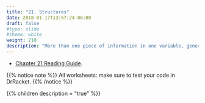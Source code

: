 ```yaml
---
title: "21. Structures"
date: 2018-01-17T13:57:24-06:00
draft: false
#type: slide
#theme: white
weight: 210
description: "More than one piece of information in one variable, generalizing posn and color."
---
```


* [Chapter 21 Reading Guide](https://docs.google.com/document/d/1rGTwl1WN44YQaUNVknxikijdFVd1LDu6ptu-pd7mhVU/edit?usp=sharing).

{{% notice note %}}
All worksheets: make sure to test your code in DrRacket.
{{% /notice %}}

{{% children description = "true" %}}

